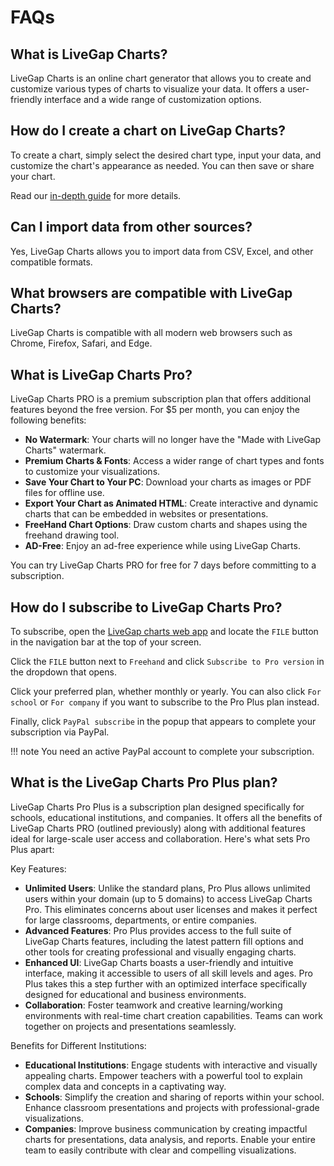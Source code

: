 # FAQs

## What is LiveGap Charts?

LiveGap Charts is an online chart generator that allows you to create and customize various types of charts to visualize your data. It offers a user-friendly interface and a wide range of customization options.

## How do I create a chart on LiveGap Charts?

To create a chart, simply select the desired chart type, input your data, and customize the chart's appearance as needed. You can then save or share your chart. 

Read our [in-depth guide](getting-started/getting-started.md) for more details.

## Can I import data from other sources?

Yes, LiveGap Charts allows you to import data from CSV, Excel, and other compatible formats.

## What browsers are compatible with LiveGap Charts?

LiveGap Charts is compatible with all modern web browsers such as Chrome, Firefox, Safari, and Edge.

## What is LiveGap Charts Pro?

LiveGap Charts PRO is a premium subscription plan that offers additional features beyond the free version. For $5 per month, you can enjoy the following benefits:

* **No Watermark**: Your charts will no longer have the "Made with LiveGap Charts" watermark.
* **Premium Charts & Fonts**: Access a wider range of chart types and fonts to customize your visualizations.
* **Save Your Chart to Your PC**: Download your charts as images or PDF files for offline use.
* **Export Your Chart as Animated HTML**: Create interactive and dynamic charts that can be embedded in websites or presentations.
* **FreeHand Chart Options**: Draw custom charts and shapes using the freehand drawing tool.
* **AD-Free**: Enjoy an ad-free experience while using LiveGap Charts.

You can try LiveGap Charts PRO for free for 7 days before committing to a subscription.

## How do I subscribe to LiveGap Charts Pro?

To subscribe, open the [LiveGap charts web app](https://charts.livegap.com/v2/app.php) and locate the `FILE` button in the navigation bar at the top of your screen.

Click the `FILE` button next to `Freehand` and click `Subscribe to Pro version` in the dropdown that opens.

Click your preferred plan, whether monthly or yearly. You can also click `For school` or `For company` if you want to subscribe to the Pro Plus plan instead.

Finally, click `PayPal subscribe` in the popup that appears to complete your subscription via PayPal.

!!! note
    You need an active PayPal account to complete your subscription.

## What is the LiveGap Charts Pro Plus plan?

LiveGap Charts Pro Plus is a subscription plan designed specifically for schools, educational institutions, and companies. It offers all the benefits of LiveGap Charts PRO (outlined previously) along with additional features ideal for large-scale user access and collaboration. Here's what sets Pro Plus apart:

Key Features:

* **Unlimited Users**: Unlike the standard plans, Pro Plus allows unlimited users within your domain (up to 5 domains) to access LiveGap Charts Pro. This eliminates concerns about user licenses and makes it perfect for large classrooms, departments, or entire companies.
* **Advanced Features**: Pro Plus provides access to the full suite of LiveGap Charts features, including the latest pattern fill options and other tools for creating professional and visually engaging charts.
* **Enhanced UI**: LiveGap Charts boasts a user-friendly and intuitive interface, making it accessible to users of all skill levels and ages. Pro Plus takes this a step further with an optimized interface specifically designed for educational and business environments.
* **Collaboration**: Foster teamwork and creative learning/working environments with real-time chart creation capabilities. Teams can work together on projects and presentations seamlessly.

Benefits for Different Institutions:

* **Educational Institutions**: Engage students with interactive and visually appealing charts. Empower teachers with a powerful tool to explain complex data and concepts in a captivating way.
* **Schools**: Simplify the creation and sharing of reports within your school. Enhance classroom presentations and projects with professional-grade visualizations.
* **Companies**: Improve business communication by creating impactful charts for presentations, data analysis, and reports. Enable your entire team to easily contribute with clear and compelling visualizations.
